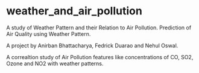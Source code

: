 # weather_and_air_pollution
A study of Weather Pattern and their Relation to Air Pollution. Prediction of Air Quality using Weather Pattern.

A project by Anirban Bhattacharya, Fedrick Duarao and Nehul Oswal.

A correaltion study of Air Pollution features like concentrations of CO, SO2, Ozone and NO2 with weather patterns. 

